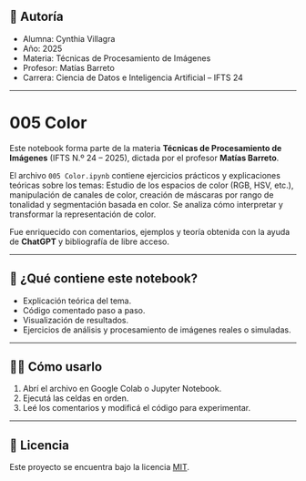
## 👤 Autoría

- Alumna: Cynthia Villagra
- Año: 2025  
- Materia: Técnicas de Procesamiento de Imágenes  
- Profesor: Matías Barreto  
- Carrera: Ciencia de Datos e Inteligencia Artificial – IFTS 24

---

# 005 Color

Este notebook forma parte de la materia **Técnicas de Procesamiento de Imágenes** (IFTS N.º 24 – 2025), dictada por el profesor **Matías Barreto**.  

El archivo `005 Color.ipynb` contiene ejercicios prácticos y explicaciones teóricas sobre los temas:
Estudio de los espacios de color (RGB, HSV, etc.), manipulación de canales de color, creación de máscaras por rango de tonalidad y segmentación basada en color. Se analiza cómo interpretar y transformar la representación de color.

Fue enriquecido con comentarios, ejemplos y teoría obtenida con la ayuda de **ChatGPT** y bibliografía de libre acceso.

---

## 📘 ¿Qué contiene este notebook?

- Explicación teórica del tema.
- Código comentado paso a paso.
- Visualización de resultados.
- Ejercicios de análisis y procesamiento de imágenes reales o simuladas.

---

## 🧑‍💻 Cómo usarlo

1. Abrí el archivo en Google Colab o Jupyter Notebook.
2. Ejecutá las celdas en orden.
3. Leé los comentarios y modificá el código para experimentar.

---

## 📄 Licencia

Este proyecto se encuentra bajo la licencia [MIT](https://opensource.org/licenses/MIT).
